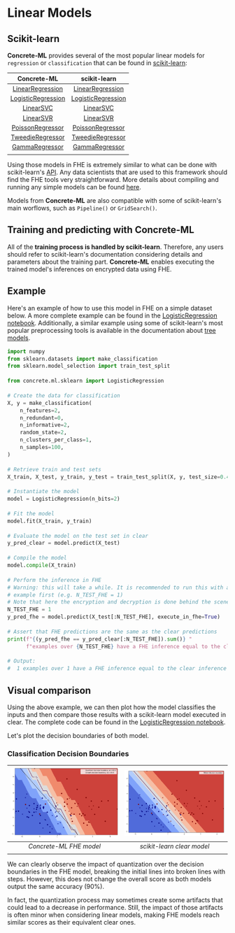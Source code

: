 # Linear Models

## Scikit-learn

**Concrete-ML** provides several of the most popular linear models for `regression` or `classification` that can be found in [scikit-learn](https://scikit-learn.org/stable/):

|                                                          Concrete-ML                                                          |                                                                         scikit-learn                                                                         |
| :---------------------------------------------------------------------------------------------------------------------------: | :----------------------------------------------------------------------------------------------------------------------------------------------------------: |
|  [LinearRegression](_apidoc/concrete.ml.sklearn.html?highlight=regression#concrete.ml.sklearn.linear_model.LinearRegression)  |    [LinearRegression](https://scikit-learn.org/stable/modules/generated/sklearn.linear_model.LinearRegression.html#sklearn.linear_model.LinearRegression)    |
| [LogisticRegression](_apidoc/concrete.ml.sklearn.html?highlight=logistic#concrete.ml.sklearn.linear_model.LogisticRegression) | [LogisticRegression](https://scikit-learn.org/stable/modules/generated/sklearn.linear_model.LogisticRegression.html#sklearn.linear_model.LogisticRegression) |
|                 [LinearSVC](_apidoc/concrete.ml.sklearn.html?highlight=svc#concrete.ml.sklearn.svm.LinearSVC)                 |                       [LinearSVC](https://scikit-learn.org/stable/modules/generated/sklearn.svm.LinearSVC.html#sklearn.svm.LinearSVC)                        |
|                 [LinearSVR](_apidoc/concrete.ml.sklearn.html?highlight=svc#concrete.ml.sklearn.svm.LinearSVR)                 |                       [LinearSVR](https://scikit-learn.org/stable/modules/generated/sklearn.svm.LinearSVR.html#sklearn.svm.LinearSVR)                        |
|                 [PoissonRegressor](_apidoc/concrete.ml.sklearn.html#concrete.ml.sklearn.glm.PoissonRegressor)                 |    [PoissonRegressor](https://scikit-learn.org/stable/modules/generated/sklearn.linear_model.PoissonRegressor.html#sklearn.linear_model.PoissonRegressor)    |
|                 [TweedieRegressor](_apidoc/concrete.ml.sklearn.html#concrete.ml.sklearn.glm.TweedieRegressor)                 |    [TweedieRegressor](https://scikit-learn.org/stable/modules/generated/sklearn.linear_model.TweedieRegressor.html#sklearn.linear_model.TweedieRegressor)    |
|                   [GammaRegressor](_apidoc/concrete.ml.sklearn.html#concrete.ml.sklearn.glm.GammaRegressor)                   |       [GammaRegressor](https://scikit-learn.org/stable/modules/generated/sklearn.linear_model.GammaRegressor.html#sklearn.linear_model.GammaRegressor)       |
|                                                                                                                               |                                                                                                                                                              |

Using those models in FHE is extremely similar to what can be done with scikit-learn's [API](https://scikit-learn.org/stable/modules/classes.html#module-sklearn.linear_model). Any data scientists that are used to this framework should find the FHE tools very straightforward. More details about compiling and running any simple models can be found [here](simple_compilation.md).

Models from **Concrete-ML** are also compatible with some of scikit-learn's main worflows, such as `Pipeline()` or `GridSearch()`.

## Training and predicting with Concrete-ML

All of the **training process is handled by scikit-learn**. Therefore, any users should refer to scikit-learn's documentation considering details and parameters about the training part. **Concrete-ML** enables executing the trained model's inferences on encrypted data using FHE.

## Example

Here's an example of how to use this model in FHE on a simple dataset below. A more complete example can be found in the [LogisticRegression notebook](ml_examples.md). Additionally, a similar example using some of scikit-learn's most popular preprocessing tools is available in the documentation about [tree models](tree.md).

```python
import numpy
from sklearn.datasets import make_classification
from sklearn.model_selection import train_test_split

from concrete.ml.sklearn import LogisticRegression

# Create the data for classification
X, y = make_classification(
    n_features=2,
    n_redundant=0,
    n_informative=2,
    random_state=2,
    n_clusters_per_class=1,
    n_samples=100,
)

# Retrieve train and test sets
X_train, X_test, y_train, y_test = train_test_split(X, y, test_size=0.4, random_state=42)

# Instantiate the model
model = LogisticRegression(n_bits=2)

# Fit the model
model.fit(X_train, y_train)

# Evaluate the model on the test set in clear
y_pred_clear = model.predict(X_test)

# Compile the model
model.compile(X_train)

# Perform the inference in FHE
# Warning: this will take a while. It is recommended to run this with a very small batch of
# example first (e.g. N_TEST_FHE = 1)
# Note that here the encryption and decryption is done behind the scene.
N_TEST_FHE = 1
y_pred_fhe = model.predict(X_test[:N_TEST_FHE], execute_in_fhe=True)

# Assert that FHE predictions are the same as the clear predictions
print(f"{(y_pred_fhe == y_pred_clear[:N_TEST_FHE]).sum()} "
      f"examples over {N_TEST_FHE} have a FHE inference equal to the clear inference.")

# Output:
#  1 examples over 1 have a FHE inference equal to the clear inference
```

## Visual comparison

Using the above example, we can then plot how the model classifies the inputs and then compare those results with a scikit-learn model executed in clear.
The complete code can be found in the [LogisticRegression notebook](ml_examples.md).

Let's plot the decision boundaries of both model.

### Classification Decision Boundaries

| ![Logistic Regression FHE](figures/logistic_regression_fhe.png) | ![Logistic Regression Clear](figures/logistic_regression_clear.png) |
| :-------------------------------------------------------------: | :-----------------------------------------------------------------: |
|                     *Concrete-ML FHE model*                     |                     *scikit-learn clear model*                      |
|                                                                 |                                                                     |

We can clearly observe the impact of quantization over the decision boundaries in the FHE model, breaking the initial lines into broken lines with steps. However, this does not change the overall score as both models output the same accuracy (90%).

In fact, the quantization process may sometimes create some artifacts that could lead to a decrease in performance. Still, the impact of those artifacts is often minor when considering linear models, making FHE models reach similar scores as their equivalent clear ones.
